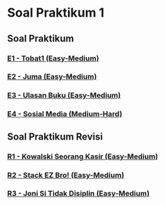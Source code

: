 # Soal Praktikum 1
## Soal Praktikum
### [E1 - Tobat1 (Easy-Medium)](/prob-E1)
### [E2 - Juma (Easy-Medium)](prob-E2)
### [E3 - Ulasan Buku (Easy-Medium)](prob-E3)
### [E4 - Sosial Media (Medium-Hard)](prob-E4)
## Soal Praktikum Revisi
### [R1 - Kowalski Seorang Kasir (Easy-Medium)](prob-R1)
### [R2 - Stack EZ Bro! (Easy-Medium)](prob-R2)
### [R3 - Joni Si Tidak Disiplin (Easy-Medium)](prob-R3)
